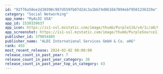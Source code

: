 ```yaml
---
id: "92f76a58ee2d30390c987d559fb07d2dc3a1bb74d8616b7894ebf9501236329a"
category: "Social Networking"
app_name: "MyALDI USA"
app_id: 1530339637
app_icon: https://is1-ssl.mzstatic.com/image/thumb/Purple116/v4/1c/a0/9a/1ca09a5e-a3bc-3d6b-9483-2b12e58c641b/CustomAppIcon-0-0-1x_U007epad-0-0-85-220.png/1024x1024bb.png
app_screenshot: https://is1-ssl.mzstatic.com/image/thumb/PurpleSource116/v4/6c/c1/8f/6cc18f63-e232-5ae1-3d04-2ec8f73cc48d/2e870fe9-8ac9-4697-b3ca-c31924b93ba1_Simulator_Screen_Shot_-_iPhone_11_Pro_Max_-_2021-11-01_at_15.45.56.png/1242x2688bb.png
publisher_id: 379054405
publisher_name: "ALDI International Services GmbH & Co. oHG"
rank: 493
most_recent_release: 2024-02-02 00:00:00
release_count_in_past_year: 7
release_count_in_past_year_category: 20
release_count_in_past_year_top_in_category: 43
---
```

